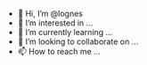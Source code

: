 - 👋 Hi, I’m @lognes
- 👀 I’m interested in ...
- 🌱 I’m currently learning ...
- 💞️ I’m looking to collaborate on ...
- 📫 How to reach me ...

<!---
lognes/lognes is a ✨ special ✨ repository because its `README.md` (this file) appears on your GitHub profile.
You can click the Preview link to take a look at your changes.
--->
